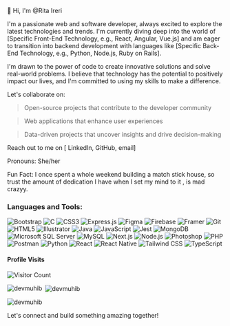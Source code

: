 👋 Hi, I'm @Rita Ireri

I'm a passionate web and software developer, always excited to explore the latest technologies and trends. I'm currently diving deep into the world of [Specific Front-End Technology, e.g., React, Angular, Vue.js] and am eager to transition into backend development with languages like [Specific Back-End Technology, e.g., Python, Node.js, Ruby on Rails].

I'm drawn to the power of code to create innovative solutions and solve real-world problems. I believe that technology has the potential to positively impact our lives, and I'm committed to using my skills to make a difference.

Let's collaborate on:

>Open-source projects that contribute to the developer community

>Web applications that enhance user experiences

>Data-driven projects that uncover insights and drive decision-making

Reach out to me on [ LinkedIn, GitHub, email]

Pronouns: She/her

Fun Fact: I once spent a whole weekend building a match stick house, so trust the amount of dedication I have when I set my mind to it , is mad crazyy.

### Languages and Tools:
![Bootstrap](https://img.shields.io/badge/Bootstrap-%230075B8?style=for-the-badge&logo=bootstrap&logoColor=white) ![C](https://img.shields.io/badge/C-%2300599C?style=for-the-badge&logo=c&logoColor=white) ![CSS3](https://img.shields.io/badge/CSS3-%231572B6?style=for-the-badge&logo=css3&logoColor=white) ![Express.js](https://img.shields.io/badge/Express.js-%23000000?style=for-the-badge&logo=express&logoColor=white) ![Figma](https://img.shields.io/badge/Figma-%232C3E50?style=for-the-badge&logo=figma&logoColor=white) ![Firebase](https://img.shields.io/badge/Firebase-%232C3E50?style=for-the-badge&logo=firebase&logoColor=white) ![Framer](https://img.shields.io/badge/Framer-%23000000?style=for-the-badge&logo=framer&logoColor=white) ![Git](https://img.shields.io/badge/Git-%23F05032?style=for-the-badge&logo=git&logoColor=white) ![HTML5](https://img.shields.io/badge/HTML5-%23E34F26?style=for-the-badge&logo=html5&logoColor=white) ![Illustrator](https://img.shields.io/badge/Illustrator-%23FF9A00?style=for-the-badge&logo=adobeillustrator&logoColor=white) ![Java](https://img.shields.io/badge/Java-%23F7B700?style=for-the-badge&logo=java&logoColor=white) ![JavaScript](https://img.shields.io/badge/JavaScript-%23F7DF1E?style=for-the-badge&logo=javascript&logoColor=white) ![Jest](https://img.shields.io/badge/Jest-%23C21325?style=for-the-badge&logo=jest&logoColor=white) ![MongoDB](https://img.shields.io/badge/MongoDB-%2347A248?style=for-the-badge&logo=mongodb&logoColor=white) ![Microsoft SQL Server](https://img.shields.io/badge/Microsoft_SQL_Server-%234C4C4C?style=for-the-badge&logo=microsoftsqlserver&logoColor=white) ![MySQL](https://img.shields.io/badge/MySQL-%2300A7E1?style=for-the-badge&logo=mysql&logoColor=white) ![Next.js](https://img.shields.io/badge/Next.js-%23000000?style=for-the-badge&logo=nextdotjs&logoColor=white) ![Node.js](https://img.shields.io/badge/Node.js-%23339933?style=for-the-badge&logo=node.js&logoColor=white) ![Photoshop](https://img.shields.io/badge/Photoshop-%23B5B5B5?style=for-the-badge&logo=adobephotoshop&logoColor=white) ![PHP](https://img.shields.io/badge/PHP-%23777BB4?style=for-the-badge&logo=php&logoColor=white) ![Postman](https://img.shields.io/badge/Postman-%23FF6C37?style=for-the-badge&logo=postman&logoColor=white) ![Python](https://img.shields.io/badge/Python-%233776AB?style=for-the-badge&logo=python&logoColor=white) ![React](https://img.shields.io/badge/React-%2361DAFB?style=for-the-badge&logo=react&logoColor=white) ![React Native](https://img.shields.io/badge/React_Native-%2361DAFB?style=for-the-badge&logo=react&logoColor=white) ![Tailwind CSS](https://img.shields.io/badge/Tailwind_CSS-%2338B2AC?style=for-the-badge&logo=tailwindcss&logoColor=white) ![TypeScript](https://img.shields.io/badge/TypeScript-%23007ACC?style=for-the-badge&logo=typescript&logoColor=white)

#### Profile Visits

![Visitor Count](https://profile-counter.glitch.me/devmuhib/count.svg)

<p><img align="left" src="https://github-readme-stats.vercel.app/api/top-langs/?username=devmuhib" alt="devmuhib" /></p>

<p>&nbsp;<img align="center" src="https://github-readme-stats.vercel.app/api?username=devmuhib&show_icons=true&locale=en" alt="devmuhib" /></p>

<p><img align="center" src="https://github-readme-streak-stats.herokuapp.com/?user=devmuhib&" alt="devmuhib" /></p>

Let's connect and build something amazing together!
<!---
R-Ireri/R-Ireri is a ✨ special ✨ repository because its `README.md` (this file) appears on your GitHub profile.
You can click the Preview link to take a look at your changes.
--->
